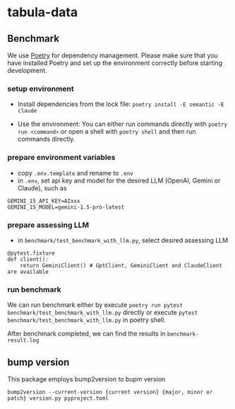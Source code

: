 # tabula-data

## Benchmark
We use [Poetry](https://python-poetry.org) for dependency management. Please make sure that you have installed Poetry and set up the environment correctly before starting development.

### setup environment
- Install dependencies from the lock file: `poetry install -E semantic -E claude`

- Use the environment: You can either run commands directly with `poetry run
<command>` or open a shell with `poetry shell` and then run commands directly.

### prepare environment variables
- copy `.env.template` and rename to `.env`
- in `.env`, set api key and model for the desired LLM (OpenAI, Gemini or Claude), such as
```
GEMINI_15_API_KEY=AIxxx
GEMINI_15_MODEL=gemini-1.5-pro-latest
```

### prepare assessing LLM
- in `benchmark/test_benchmark_with_llm.py`, select desired assessing LLM
```
@pytest.fixture
def client():    
    return GeminiClient() # GptClient, GeminiClient and ClaudeClient are available
```

### run benchmark
We can run benchmark either by execute `poetry run pytest benchmark/test_benchmark_with_llm.py` directly or execute `pytest benchmark/test_benchmark_with_llm.py` in poetry shell.

After benchmark completed, we can find the results in `benchmark-result.log`

## bump version
This package employs bump2version to bupm version
```
bump2version --current-version {current version} {major, minor or patch} version.py pyproject.toml
```

